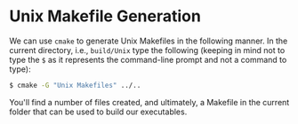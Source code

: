 # Unix Makefile Generation

We can use `cmake` to generate Unix Makefiles in the following manner. In the current directory, i.e., `build/Unix` type the following (keeping in mind not to type the `$` as it represents the command-line prompt and not a command to type):

```bash
$ cmake -G "Unix Makefiles" ../..
```

You'll find a number of files created, and ultimately, a Makefile in the current folder that can be used to build our executables.
